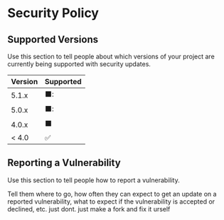 # Security Policy

## Supported Versions

Use this section to tell people about which versions of your project are
currently being supported with security updates.

| Version | Supported          |
| ------- | ------------------ |
| 5.1.x   | ⬛: |
| 5.0.x   | ⬛:                |
| 4.0.x   | ⬛ |
| < 4.0   | ✅                |

## Reporting a Vulnerability

Use this section to tell people how to report a vulnerability.

Tell them where to go, how often they can expect to get an update on a
reported vulnerability, what to expect if the vulnerability is accepted or
declined, etc.
just dont. just make a fork and fix it urself
